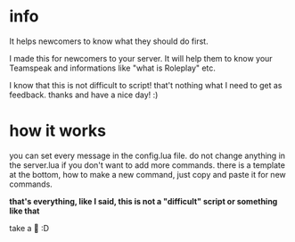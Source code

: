 # info
 It helps newcomers to know what they should do first.
 
 I made this for newcomers to your server. It will help them to know your Teamspeak
 and informations like "what is Roleplay" etc.
 
 I know that this is not difficult to script! that't nothing what I need to get as feedback.
 thanks and have a nice day! :)

# how it works

you can set every message in the config.lua file.
do not change anything in the server.lua if you don't want to add more commands.
there is a template at the bottom, how to make a new command, just copy and paste
it for new commands.

**that's everything, like I said, this is not a "difficult" script or something like that**

take a :hamburger: 
:D
